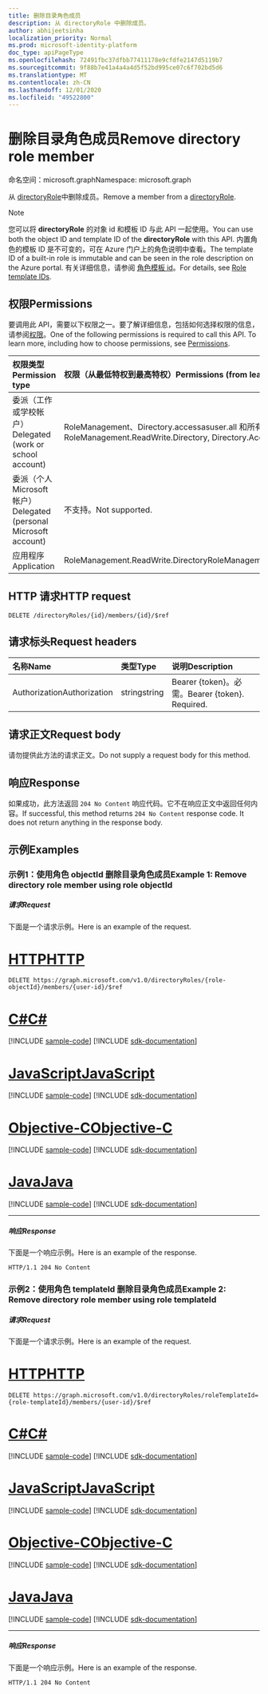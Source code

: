 ```yaml
---
title: 删除目录角色成员
description: 从 directoryRole 中删除成员。
author: abhijeetsinha
localization_priority: Normal
ms.prod: microsoft-identity-platform
doc_type: apiPageType
ms.openlocfilehash: 72491fbc37dfbb77411178e9cfdfe2147d5119b7
ms.sourcegitcommit: 9f88b7e41a4a4a4d5f52bd995ce07c6f702bd5d6
ms.translationtype: MT
ms.contentlocale: zh-CN
ms.lasthandoff: 12/01/2020
ms.locfileid: "49522800"
---
```

# <a name="remove-directory-role-member"></a><span data-ttu-id="5db6c-103">删除目录角色成员</span><span class="sxs-lookup"><span data-stu-id="5db6c-103">Remove directory role member</span></span>

<span data-ttu-id="5db6c-104">命名空间：microsoft.graph</span><span class="sxs-lookup"><span data-stu-id="5db6c-104">Namespace: microsoft.graph</span></span>

<span data-ttu-id="5db6c-105">从 [directoryRole](../resources/directoryrole.md)中删除成员。</span><span class="sxs-lookup"><span data-stu-id="5db6c-105">Remove a member from a [directoryRole](../resources/directoryrole.md).</span></span>

> [!Note]
> <span data-ttu-id="5db6c-106">您可以将 **directoryRole** 的对象 id 和模板 ID 与此 API 一起使用。</span><span class="sxs-lookup"><span data-stu-id="5db6c-106">You can use both the object ID and template ID of the **directoryRole** with this API.</span></span> <span data-ttu-id="5db6c-107">内置角色的模板 ID 是不可变的，可在 Azure 门户上的角色说明中查看。</span><span class="sxs-lookup"><span data-stu-id="5db6c-107">The template ID of a built-in role is immutable and can be seen in the role description on the Azure portal.</span></span> <span data-ttu-id="5db6c-108">有关详细信息，请参阅 [角色模板 id](/azure/active-directory/users-groups-roles/directory-assign-admin-roles#role-template-ids)。</span><span class="sxs-lookup"><span data-stu-id="5db6c-108">For details, see [Role template IDs](/azure/active-directory/users-groups-roles/directory-assign-admin-roles#role-template-ids).</span></span>

## <a name="permissions"></a><span data-ttu-id="5db6c-109">权限</span><span class="sxs-lookup"><span data-stu-id="5db6c-109">Permissions</span></span>

<span data-ttu-id="5db6c-p102">要调用此 API，需要以下权限之一。要了解详细信息，包括如何选择权限的信息，请参阅[权限](/graph/permissions-reference)。</span><span class="sxs-lookup"><span data-stu-id="5db6c-p102">One of the following permissions is required to call this API. To learn more, including how to choose permissions, see [Permissions](/graph/permissions-reference).</span></span>


|<span data-ttu-id="5db6c-112">权限类型</span><span class="sxs-lookup"><span data-stu-id="5db6c-112">Permission type</span></span>      | <span data-ttu-id="5db6c-113">权限（从最低特权到最高特权）</span><span class="sxs-lookup"><span data-stu-id="5db6c-113">Permissions (from least to most privileged)</span></span>              |
|:--------------------|:---------------------------------------------------------|
|<span data-ttu-id="5db6c-114">委派（工作或学校帐户）</span><span class="sxs-lookup"><span data-stu-id="5db6c-114">Delegated (work or school account)</span></span> | <span data-ttu-id="5db6c-115">RoleManagement、Directory.accessasuser.all 和所有子目录。</span><span class="sxs-lookup"><span data-stu-id="5db6c-115">RoleManagement.ReadWrite.Directory, Directory.AccessAsUser.All</span></span>    |
|<span data-ttu-id="5db6c-116">委派（个人 Microsoft 帐户）</span><span class="sxs-lookup"><span data-stu-id="5db6c-116">Delegated (personal Microsoft account)</span></span> | <span data-ttu-id="5db6c-117">不支持。</span><span class="sxs-lookup"><span data-stu-id="5db6c-117">Not supported.</span></span>    |
|<span data-ttu-id="5db6c-118">应用程序</span><span class="sxs-lookup"><span data-stu-id="5db6c-118">Application</span></span> | <span data-ttu-id="5db6c-119">RoleManagement.ReadWrite.Directory</span><span class="sxs-lookup"><span data-stu-id="5db6c-119">RoleManagement.ReadWrite.Directory</span></span> |

## <a name="http-request"></a><span data-ttu-id="5db6c-120">HTTP 请求</span><span class="sxs-lookup"><span data-stu-id="5db6c-120">HTTP request</span></span>

<!-- { "blockType": "ignored" } -->

```http
DELETE /directoryRoles/{id}/members/{id}/$ref
```

## <a name="request-headers"></a><span data-ttu-id="5db6c-121">请求标头</span><span class="sxs-lookup"><span data-stu-id="5db6c-121">Request headers</span></span>

| <span data-ttu-id="5db6c-122">名称</span><span class="sxs-lookup"><span data-stu-id="5db6c-122">Name</span></span>       | <span data-ttu-id="5db6c-123">类型</span><span class="sxs-lookup"><span data-stu-id="5db6c-123">Type</span></span> | <span data-ttu-id="5db6c-124">说明</span><span class="sxs-lookup"><span data-stu-id="5db6c-124">Description</span></span>|
|:---------------|:--------|:----------|
| <span data-ttu-id="5db6c-125">Authorization</span><span class="sxs-lookup"><span data-stu-id="5db6c-125">Authorization</span></span>  | <span data-ttu-id="5db6c-126">string</span><span class="sxs-lookup"><span data-stu-id="5db6c-126">string</span></span>  | <span data-ttu-id="5db6c-p103">Bearer {token}。必需。</span><span class="sxs-lookup"><span data-stu-id="5db6c-p103">Bearer {token}. Required.</span></span> |

## <a name="request-body"></a><span data-ttu-id="5db6c-129">请求正文</span><span class="sxs-lookup"><span data-stu-id="5db6c-129">Request body</span></span>

<span data-ttu-id="5db6c-130">请勿提供此方法的请求正文。</span><span class="sxs-lookup"><span data-stu-id="5db6c-130">Do not supply a request body for this method.</span></span>

## <a name="response"></a><span data-ttu-id="5db6c-131">响应</span><span class="sxs-lookup"><span data-stu-id="5db6c-131">Response</span></span>

<span data-ttu-id="5db6c-p104">如果成功，此方法返回 `204 No Content` 响应代码。它不在响应正文中返回任何内容。</span><span class="sxs-lookup"><span data-stu-id="5db6c-p104">If successful, this method returns `204 No Content` response code. It does not return anything in the response body.</span></span>

## <a name="examples"></a><span data-ttu-id="5db6c-134">示例</span><span class="sxs-lookup"><span data-stu-id="5db6c-134">Examples</span></span>

### <a name="example-1-remove-directory-role-member-using-role-objectid"></a><span data-ttu-id="5db6c-135">示例1：使用角色 objectId 删除目录角色成员</span><span class="sxs-lookup"><span data-stu-id="5db6c-135">Example 1: Remove directory role member using role objectId</span></span>

##### <a name="request"></a><span data-ttu-id="5db6c-136">请求</span><span class="sxs-lookup"><span data-stu-id="5db6c-136">Request</span></span>

<span data-ttu-id="5db6c-137">下面是一个请求示例。</span><span class="sxs-lookup"><span data-stu-id="5db6c-137">Here is an example of the request.</span></span>

# <a name="http"></a>[<span data-ttu-id="5db6c-138">HTTP</span><span class="sxs-lookup"><span data-stu-id="5db6c-138">HTTP</span></span>](#tab/http)
<!-- {
  "blockType": "request",
  "name": "delete_directoryobject_from_directoryrole_objectId"
}-->

```http
DELETE https://graph.microsoft.com/v1.0/directoryRoles/{role-objectId}/members/{user-id}/$ref
```
# <a name="c"></a>[<span data-ttu-id="5db6c-139">C#</span><span class="sxs-lookup"><span data-stu-id="5db6c-139">C#</span></span>](#tab/csharp)
[!INCLUDE [sample-code](../includes/snippets/csharp/delete-directoryobject-from-directoryrole-objectid-csharp-snippets.md)]
[!INCLUDE [sdk-documentation](../includes/snippets/snippets-sdk-documentation-link.md)]

# <a name="javascript"></a>[<span data-ttu-id="5db6c-140">JavaScript</span><span class="sxs-lookup"><span data-stu-id="5db6c-140">JavaScript</span></span>](#tab/javascript)
[!INCLUDE [sample-code](../includes/snippets/javascript/delete-directoryobject-from-directoryrole-objectid-javascript-snippets.md)]
[!INCLUDE [sdk-documentation](../includes/snippets/snippets-sdk-documentation-link.md)]

# <a name="objective-c"></a>[<span data-ttu-id="5db6c-141">Objective-C</span><span class="sxs-lookup"><span data-stu-id="5db6c-141">Objective-C</span></span>](#tab/objc)
[!INCLUDE [sample-code](../includes/snippets/objc/delete-directoryobject-from-directoryrole-objectid-objc-snippets.md)]
[!INCLUDE [sdk-documentation](../includes/snippets/snippets-sdk-documentation-link.md)]

# <a name="java"></a>[<span data-ttu-id="5db6c-142">Java</span><span class="sxs-lookup"><span data-stu-id="5db6c-142">Java</span></span>](#tab/java)
[!INCLUDE [sample-code](../includes/snippets/java/delete-directoryobject-from-directoryrole-objectid-java-snippets.md)]
[!INCLUDE [sdk-documentation](../includes/snippets/snippets-sdk-documentation-link.md)]

---


##### <a name="response"></a><span data-ttu-id="5db6c-143">响应</span><span class="sxs-lookup"><span data-stu-id="5db6c-143">Response</span></span>

<span data-ttu-id="5db6c-144">下面是一个响应示例。</span><span class="sxs-lookup"><span data-stu-id="5db6c-144">Here is an example of the response.</span></span> 
<!-- {
  "blockType": "response",
  "truncated": true
} -->

```http
HTTP/1.1 204 No Content
```

### <a name="example-2-remove-directory-role-member-using-role-templateid"></a><span data-ttu-id="5db6c-145">示例2：使用角色 templateId 删除目录角色成员</span><span class="sxs-lookup"><span data-stu-id="5db6c-145">Example 2: Remove directory role member using role templateId</span></span>

##### <a name="request"></a><span data-ttu-id="5db6c-146">请求</span><span class="sxs-lookup"><span data-stu-id="5db6c-146">Request</span></span>

<span data-ttu-id="5db6c-147">下面是一个请求示例。</span><span class="sxs-lookup"><span data-stu-id="5db6c-147">Here is an example of the request.</span></span>

# <a name="http"></a>[<span data-ttu-id="5db6c-148">HTTP</span><span class="sxs-lookup"><span data-stu-id="5db6c-148">HTTP</span></span>](#tab/http)
<!-- {
  "blockType": "request",
  "name": "delete_directoryobject_from_directoryrole_templateId"
}-->

```http
DELETE https://graph.microsoft.com/v1.0/directoryRoles/roleTemplateId={role-templateId}/members/{user-id}/$ref
```
# <a name="c"></a>[<span data-ttu-id="5db6c-149">C#</span><span class="sxs-lookup"><span data-stu-id="5db6c-149">C#</span></span>](#tab/csharp)
[!INCLUDE [sample-code](../includes/snippets/csharp/delete-directoryobject-from-directoryrole-templateid-csharp-snippets.md)]
[!INCLUDE [sdk-documentation](../includes/snippets/snippets-sdk-documentation-link.md)]

# <a name="javascript"></a>[<span data-ttu-id="5db6c-150">JavaScript</span><span class="sxs-lookup"><span data-stu-id="5db6c-150">JavaScript</span></span>](#tab/javascript)
[!INCLUDE [sample-code](../includes/snippets/javascript/delete-directoryobject-from-directoryrole-templateid-javascript-snippets.md)]
[!INCLUDE [sdk-documentation](../includes/snippets/snippets-sdk-documentation-link.md)]

# <a name="objective-c"></a>[<span data-ttu-id="5db6c-151">Objective-C</span><span class="sxs-lookup"><span data-stu-id="5db6c-151">Objective-C</span></span>](#tab/objc)
[!INCLUDE [sample-code](../includes/snippets/objc/delete-directoryobject-from-directoryrole-templateid-objc-snippets.md)]
[!INCLUDE [sdk-documentation](../includes/snippets/snippets-sdk-documentation-link.md)]

# <a name="java"></a>[<span data-ttu-id="5db6c-152">Java</span><span class="sxs-lookup"><span data-stu-id="5db6c-152">Java</span></span>](#tab/java)
[!INCLUDE [sample-code](../includes/snippets/java/delete-directoryobject-from-directoryrole-templateid-java-snippets.md)]
[!INCLUDE [sdk-documentation](../includes/snippets/snippets-sdk-documentation-link.md)]

---


##### <a name="response"></a><span data-ttu-id="5db6c-153">响应</span><span class="sxs-lookup"><span data-stu-id="5db6c-153">Response</span></span>

<span data-ttu-id="5db6c-154">下面是一个响应示例。</span><span class="sxs-lookup"><span data-stu-id="5db6c-154">Here is an example of the response.</span></span> 
<!-- {
  "blockType": "response",
  "truncated": true
} -->

```http
HTTP/1.1 204 No Content
```

<!-- uuid: 8fcb5dbc-d5aa-4681-8e31-b001d5168d79
2015-10-25 14:57:30 UTC -->
<!-- {
  "type": "#page.annotation",
  "description": "Delete a member",
  "keywords": "",
  "section": "documentation",
  "tocPath": "",
  "suppressions": [
  ]
}-->


